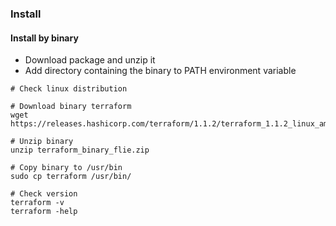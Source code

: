 ### Install
#### Install by binary 
- Download package and unzip it
- Add directory containing the binary to PATH environment variable

```
# Check linux distribution

# Download binary terraform
wget https://releases.hashicorp.com/terraform/1.1.2/terraform_1.1.2_linux_amd64.zip

# Unzip binary
unzip terraform_binary_flie.zip

# Copy binary to /usr/bin
sudo cp terraform /usr/bin/

# Check version
terraform -v
terraform -help
```
